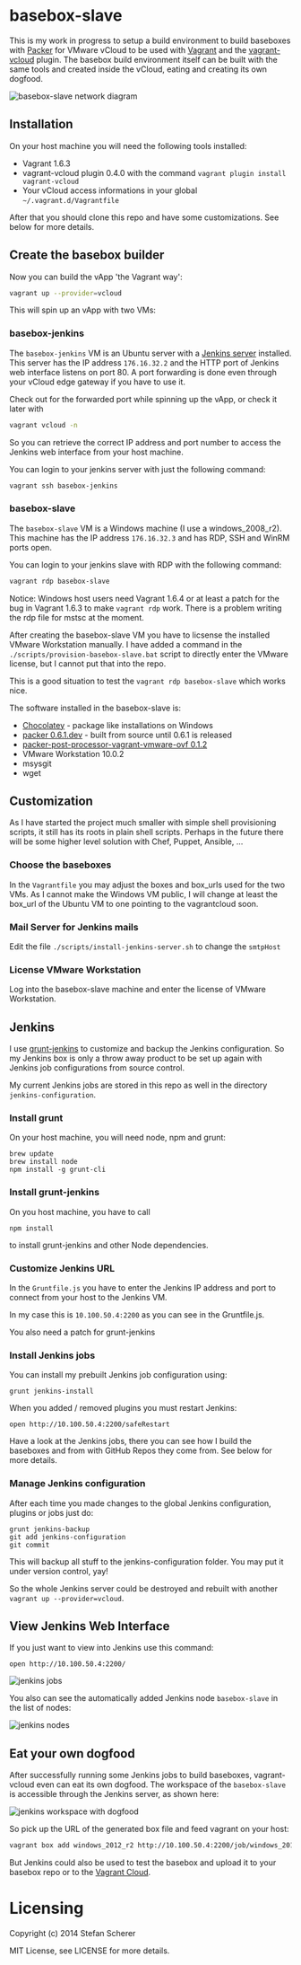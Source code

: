 # basebox-slave

This is my work in progress to setup a build environment to build baseboxes with [Packer](http://www.packer.io) for VMware vCloud
to be used with [Vagrant](http://www.vagrantup.com) and the [vagrant-vcloud](https://github.com/frapposelli/vagrant-vcloud) plugin.
The basebox build environment itself can be built with the same tools and created inside the vCloud, eating and creating its own dogfood.

![basebox-slave network diagram](pics/basebox_slave-3.png)

## Installation
On your host machine you will need the following tools installed:

* Vagrant 1.6.3
* vagrant-vcloud plugin 0.4.0 with the command `vagrant plugin install vagrant-vcloud`
* Your vCloud access informations in your global `~/.vagrant.d/Vagrantfile`

After that you should clone this repo and have some customizations. See below for more details.

## Create the basebox builder

Now you can build the vApp 'the Vagrant way':

```bash
vagrant up --provider=vcloud
```

This will spin up an vApp with two VMs:

### basebox-jenkins
The `basebox-jenkins` VM is an Ubuntu server with a [Jenkins server](http://jenkins-ci.org) installed. This server has the IP address `176.16.32.2` and the HTTP port of Jenkins web interface listens on port 80.
A port forwarding is done even through your vCloud edge gateway if you have to use it.

Check out for the forwarded port while spinning up the vApp, or check it later with

```bash
vagrant vcloud -n
```

So you can retrieve the correct IP address and port number to access the Jenkins web interface from your host machine.

You can login to your jenkins server with just the following command:

```bash
vagrant ssh basebox-jenkins
```

### basebox-slave
The `basebox-slave` VM is a Windows machine (I use a windows_2008_r2). This machine has the IP address `176.16.32.3` and has RDP, SSH and WinRM ports open.

You can login to your jenkins slave with RDP with the following command:

```bash
vagrant rdp basebox-slave
```

Notice: Windows host users need Vagrant 1.6.4 or at least a patch for the bug in Vagrant 1.6.3 to make `vagrant rdp` work. There is a problem writing the rdp file for mstsc at the moment.

After creating the basebox-slave VM you have to licsense the installed VMware Workstation manually. I have added a command in the `./scripts/provision-basebox-slave.bat` script to directly enter the VMware license, but I cannot put that into the repo.

This is a good situation to test the `vagrant rdp basebox-slave` which works nice.

The software installed in the basebox-slave is:

* [Chocolatey](http://chocolatey.org) - package like installations on Windows
* [packer 0.6.1.dev](http://www.packer.io/downloads.html) - built from source until 0.6.1 is released
* [packer-post-processor-vagrant-vmware-ovf 0.1.2](https://github.com/gosddc/packer-post-processor-vagrant-vmware-ovf/releases)
* VMware Workstation 10.0.2
* msysgit
* wget

## Customization
As I have started the project much smaller with simple shell provisioning scripts, it still has its roots in plain shell scripts. Perhaps in the future there will be some higher level solution with Chef, Puppet, Ansible, ...

### Choose the baseboxes
In the `Vagrantfile` you may adjust the boxes and box_urls used for the two VMs.
As I cannot make the Windows VM public, I will change at least the box_url of the Ubuntu VM to one pointing to the vagrantcloud soon.

### Mail Server for Jenkins mails
Edit the file `./scripts/install-jenkins-server.sh` to change the `smtpHost`

### License VMware Workstation
Log into the basebox-slave machine and enter the license of VMware Workstation.


## Jenkins

I use [grunt-jenkins](https://www.npmjs.org/package/grunt-jenkins) to customize and backup the Jenkins configuration. So my Jenkins box is only a throw away product to be set up again with Jenkins job configurations from source control.

My current Jenkins jobs are stored in this repo as well in the directory `jenkins-configuration`.

### Install grunt
On your host machine, you will need node, npm and grunt:

```
brew update
brew install node
npm install -g grunt-cli
```

### Install grunt-jenkins
On you host machine, you have to call 

```
npm install
```

to install grunt-jenkins and other Node dependencies.


### Customize Jenkins URL
In the `Gruntfile.js` you have to enter the Jenkins IP address and port to connect from your host to the Jenkins VM.

In my case this is `10.100.50.4:2200` as you can see in the Gruntfile.js.

You also need a patch for grunt-jenkins


### Install Jenkins jobs

You can install my prebuilt Jenkins job configuration using:

```
grunt jenkins-install
```

When you added / removed plugins you must restart Jenkins:

```
open http://10.100.50.4:2200/safeRestart
```

Have a look at the Jenkins jobs, there you can see how I build the baseboxes and from with GitHub Repos they come from. See below for more details.

### Manage Jenkins configuration
After each time you made changes to the global Jenkins configuration, plugins
or jobs just do:

```
grunt jenkins-backup
git add jenkins-configuration
git commit
```

This will backup all stuff to the jenkins-configuration folder. You may put it
under version control, yay!

So the whole Jenkins server could be destroyed and rebuilt with another `vagrant up --provider=vcloud`.

## View Jenkins Web Interface
If you just want to view into Jenkins use this command:

```
open http://10.100.50.4:2200/
```     

![jenkins jobs](pics/jenkins-jobs.png)

You also can see the automatically added Jenkins node `basebox-slave` in the list of nodes:


![jenkins nodes](pics/jenkins-nodes.png)

## Eat your own dogfood

After successfully running some Jenkins jobs to build baseboxes, vagrant-vcloud even can eat its own dogfood. The workspace of the `basebox-slave` is accessible through the Jenkins server, as shown here:


![jenkins workspace with dogfood](pics/jenkins-dogfood.png)

So pick up the URL of the generated box file and feed vagrant on your host:

```bash
vagrant box add windows_2012_r2 http://10.100.50.4:2200/job/windows_2012_r2_vcloud/ws/windows_2012_r2_vcloud.box
```

But Jenkins could also be used to test the basebox and upload it to your basebox repo or to the [Vagrant Cloud](https://vagrantcloud.com).

# Licensing
Copyright (c) 2014 Stefan Scherer

MIT License, see LICENSE for more details.
    
